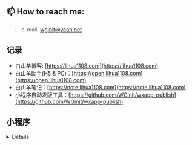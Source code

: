 
##  📫 How to reach me: 
> e-mail: wginit@yeah.net
>

## 记录
+ 白山羊博客: [https://lihua1108.com](https://lihua1108.com)
+ 白山羊助手(H5 & PC)：[https://open.lihua1108.com](https://open.lihua1108.com)
+ 白山羊笔记：[https://note.lihua1108.com](https://note.lihua1108.com)
+ 小程序自动发版工具：[https://github.com/WGinit/wxapp-publish](https://github.com/WGinit/wxapp-publish)


## 小程序
<details>
  <div align=left>
    <img src="http://cdn.lihua1108.com/mini-app/ai/mini-qrcode.jpg"  width="160" /> &nbsp; &nbsp; &nbsp; 
    <img src="https://i.imgur.com/DGijaX5.jpg"  width="160" /> &nbsp; &nbsp; &nbsp; 
    <img src="https://i.imgur.com/LMk1JAa.jpg"  width="160" /> &nbsp; &nbsp; &nbsp; 
    <img src="https://i.imgur.com/3mSVlko.jpg"  width="160" /> 
  </div>
</details>


<!--
## 汇总
![](https://github-readme-stats.vercel.app/api?username=wginit&show_icons=true&locale=cn)
-->




<!--
**WGinit/WGinit** is a ✨ _special_ ✨ repository because its `README.md` (this file) appears on your GitHub profile.

Here are some ideas to get you started:

- 🔭 I’m currently working on ...
- 🌱 I’m currently learning ...
- 👯 I’m looking to collaborate on ...
- 🤔 I’m looking for help with ...
- 💬 Ask me about ...
- 📫 How to reach me: ...
- 😄 Pronouns: ...
- ⚡ Fun fact: ...
-->
